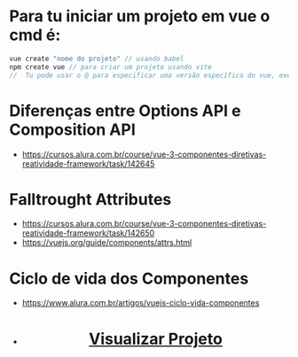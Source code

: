 # Para tu iniciar um projeto em vue o cmd é:
```js
vue create "nome do projeto" // usando babel
npm create vue // para criar um projeto usando vite
//  Tu pode usar o @ para especificar uma versão específica do vue, exemplo: npm create vue@3.7.3
```

# Diferenças entre Options API e Composition API
- https://cursos.alura.com.br/course/vue-3-componentes-diretivas-reatividade-framework/task/142645

# Falltrought Attributes
- https://cursos.alura.com.br/course/vue-3-componentes-diretivas-reatividade-framework/task/142650
- https://vuejs.org/guide/components/attrs.html

# Ciclo de vida dos Componentes

- https://www.alura.com.br/artigos/vuejs-ciclo-vida-componentes


- <div>
  <h1 align="center">
     <a href="https://vue-3-curso-1-componentes-diretivas-reatividade.vercel.app/" target="_blank">
         Visualizar Projeto
     </a>
  </h1>
</div>